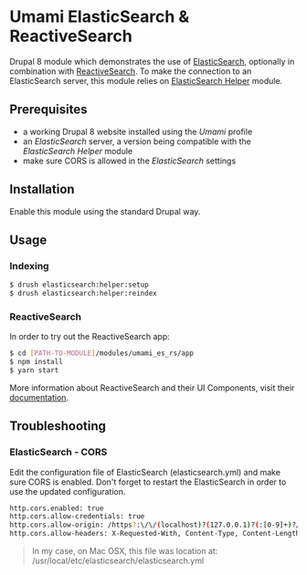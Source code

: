 # Umami ElasticSearch &amp; ReactiveSearch

Drupal 8 module which demonstrates the use of [ElasticSearch](https://www.elastic.co/products/elasticsearch), optionally in combination with [ReactiveSearch](https://opensource.appbase.io/reactivesearch/).
To make the connection to an ElasticSearch server, this module relies on [ElasticSearch Helper](https://www.drupal.org/project/elasticsearch_helper) module.

## Prerequisites

* a working Drupal 8 website installed using the _Umami_ profile
* an _ElasticSearch_ server, a version being compatible with the _ElasticSearch Helper_ module
* make sure CORS is allowed in the _ElasticSearch_ settings

## Installation

Enable this module using the standard Drupal way.

## Usage

### Indexing

```bash
$ drush elasticsearch:helper:setup
$ drush elasticsearch:helper:reindex
```

### ReactiveSearch

In order to try out the ReactiveSearch app:
```bash
$ cd [PATH-TO-MODULE]/modules/umami_es_rs/app
$ npm install
$ yarn start
```

More information about ReactiveSearch and their UI Components, visit their [documentation](https://opensource.appbase.io/reactive-manual/).

## Troubleshooting

### ElasticSearch - CORS

Edit the configuration file of ElasticSearch (elasticsearch.yml) and make sure CORS is enabled.
Don't forget to restart the ElasticSearch in order to use the updated configuration.
```bash
http.cors.enabled: true
http.cors.allow-credentials: true
http.cors.allow-origin: /https?:\/\/(localhost)?(127.0.0.1)?(:[0-9]+)?/
http.cors.allow-headers: X-Requested-With, Content-Type, Content-Length, Authorization, Accept
```
> In my case, on Mac OSX, this file was location at: /usr/local/etc/elasticsearch/elasticsearch.yml
